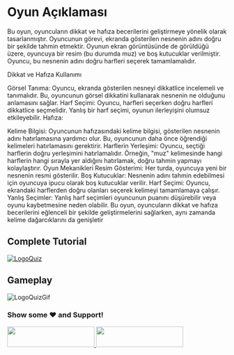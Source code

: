 # Oyun Açıklaması
 
Bu oyun, oyuncuların dikkat ve hafıza becerilerini geliştirmeye yönelik olarak tasarlanmıştır. Oyuncunun görevi, ekranda gösterilen nesnenin adını doğru bir şekilde tahmin etmektir. Oyunun ekran görüntüsünde de görüldüğü üzere, oyuncuya bir resim (bu durumda muz) ve boş kutucuklar verilmiştir. Oyuncu, bu nesnenin adını doğru harfleri seçerek tamamlamalıdır.

Dikkat ve Hafıza Kullanımı


Görsel Tanıma: Oyuncu, ekranda gösterilen nesneyi dikkatlice incelemeli ve tanımalıdır. Bu, oyuncunun görsel dikkatini kullanarak nesnenin ne olduğunu anlamasını sağlar.
Harf Seçimi: Oyuncu, harfleri seçerken doğru harfleri dikkatlice seçmelidir. Yanlış bir harf seçimi, oyunun ilerleyişini olumsuz etkileyebilir.
Hafıza:

Kelime Bilgisi: Oyuncunun hafızasındaki kelime bilgisi, gösterilen nesnenin adını hatırlamasına yardımcı olur. Bu, oyuncunun daha önce öğrendiği kelimeleri hatırlamasını gerektirir.
Harflerin Yerleşimi: Oyuncu, seçtiği harflerin doğru yerleşimini hatırlamalıdır. Örneğin, "muz" kelimesinde hangi harflerin hangi sırayla yer aldığını hatırlamak, doğru tahmin yapmayı kolaylaştırır.
Oyun Mekanikleri
Resim Gösterimi: Her turda, oyuncuya yeni bir nesnenin resmi gösterilir.
Boş Kutucuklar: Nesnenin adını tahmin edebilmesi için oyuncuya ipucu olarak boş kutucuklar verilir.
Harf Seçimi: Oyuncu, ekrandaki harflerden doğru olanları seçerek kelimeyi tamamlamaya çalışır.
Yanlış Seçimler: Yanlış harf seçimleri oyuncunun puanını düşürebilir veya oyunu kaybetmesine neden olabilir.
Bu oyun, oyuncuların dikkat ve hafıza becerilerini eğlenceli bir şekilde geliştirmelerini sağlarken, aynı zamanda kelime dağarcıklarını da genişletir

## Complete Tutorial
[![LogoQuiz](http://img.youtube.com/vi/VcxnSCADlGU/0.jpg)](http://www.youtube.com/watch?v=VcxnSCADlGU)

## Gameplay
![LogoQuizGif](http://i.giphy.com/Q5GD6qZQYSZ7JYxHgn.gif)

<div align="left">

### Show some ❤️ and Support!

<a href="https://www.patreon.com/bePatron?u=2787703">
  <img src="https://user-images.githubusercontent.com/39331790/55590317-6c603c80-572a-11e9-8f26-c5976ecf685b.png" width="200" height="47"/>
</a>

<a href="https://www.buymeacoffee.com/Madfireon">
  <img src="https://www.the3rdsequence.com/texturedb/images/donate/buymeacoffee.svg" width="200" height="47"/>
</a>

</div>
